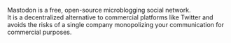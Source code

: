 Mastodon is a free, open-source microblogging social network.  
It is a decentralized alternative to commercial platforms like Twitter and avoids the risks of a single company monopolizing your communication for commercial purposes.
